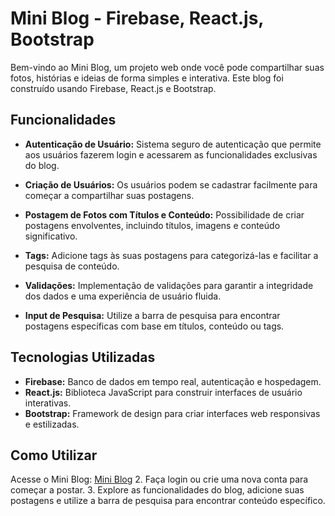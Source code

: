 # Mini Blog - Firebase, React.js, Bootstrap

Bem-vindo ao Mini Blog, um projeto web onde você pode compartilhar suas fotos, histórias e ideias de forma simples e interativa. Este blog foi construído usando Firebase, React.js e Bootstrap.

## Funcionalidades

- **Autenticação de Usuário:** Sistema seguro de autenticação que permite aos usuários fazerem login e acessarem as funcionalidades exclusivas do blog.

- **Criação de Usuários:** Os usuários podem se cadastrar facilmente para começar a compartilhar suas postagens.

- **Postagem de Fotos com Títulos e Conteúdo:** Possibilidade de criar postagens envolventes, incluindo títulos, imagens e conteúdo significativo.

- **Tags:** Adicione tags às suas postagens para categorizá-las e facilitar a pesquisa de conteúdo.

- **Validações:** Implementação de validações para garantir a integridade dos dados e uma experiência de usuário fluida.

- **Input de Pesquisa:** Utilize a barra de pesquisa para encontrar postagens específicas com base em títulos, conteúdo ou tags.

## Tecnologias Utilizadas

- **Firebase:** Banco de dados em tempo real, autenticação e hospedagem.
- **React.js:** Biblioteca JavaScript para construir interfaces de usuário interativas.
- **Bootstrap:** Framework de design para criar interfaces web responsivas e estilizadas.

## Como Utilizar

Acesse o Mini Blog: [Mini Blog](https://tourmaline-cupcake-eab554.netlify.app/login)
2. Faça login ou crie uma nova conta para começar a postar.
3. Explore as funcionalidades do blog, adicione suas postagens e utilize a barra de pesquisa para encontrar conteúdo específico.
